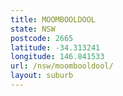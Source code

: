 ```yaml
---
title: MOOMBOOLDOOL
state: NSW
postcode: 2665
latitude: -34.313241
longitude: 146.841533
url: /nsw/moombooldool/
layout: suburb
---
```

